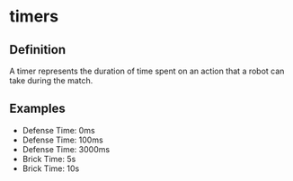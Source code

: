 # timers

## Definition
A timer represents the duration of time spent on an action that a robot can take during the match.

## Examples
- Defense Time: 0ms
- Defense Time: 100ms
- Defense Time: 3000ms
- Brick Time: 5s
- Brick Time: 10s